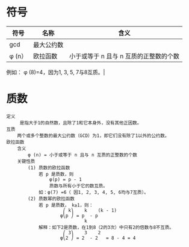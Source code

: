 # 符号
| 符号 | 名称 | 含义 |
|---------|---------|---------|
| gcd   | 最大公约数   |    |
| φ (n）   | 欧拉函数   | 小于或等于 n 且与 n 互质的正整数的个数   
例如：
φ (8)=4，因为1, 3, 5, 7与8互质。|
		
		
		

		
# 质数
	定义
		 是指大于1的自然数，且除了1和它本身外，没有其他正因数。
	互质
		两个或多个整数的最大公约数（GCD）为1，即它们没有除了1以外的公约数。
	欧拉函数
		含义
			φ (n) = 小于或等于 n 且与 n 互质的正整数的个数
		关键性质
			(1) 质数的欧拉函数
				若 p 是质数，则
					φ(p) = p - 1 
					质数与所有小于它的数互质。
				如：φ(7) =6（ 因1, 2, 3, 4, 5, 6均与7互质）。
			(2) 质数幂的欧拉函数  
				若 p 是质数， k≥1，则：
					     ⎛ k⎞    k    (k - 1)
					    φ⎝p ⎠ = p  - p       
					     		 k
				解释：如下2是质数，在1到8（2的3次）中只有2的倍数与8不互质。
					     ⎛ 3⎞    3    2 
					    φ⎝2 ⎠ = 2  - 2   = 8 - 4 = 4
     
